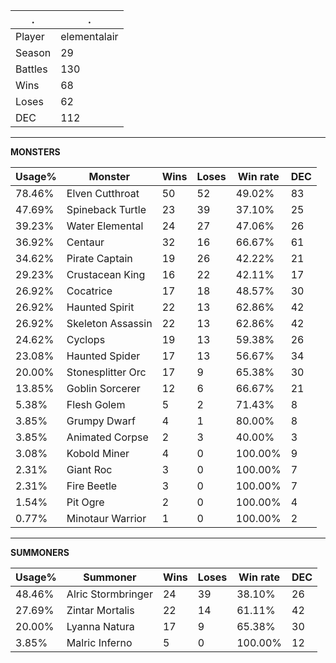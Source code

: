 .|.
|-|-
Player|elementalair
Season|29
Battles|130
Wins|68
Loses|62
DEC|112

---
**MONSTERS**

Usage%|Monster|Wins|Loses|Win rate|DEC|
-|-|-|-|-|-|
78.46%|Elven Cutthroat|50|52|49.02%|83|
47.69%|Spineback Turtle|23|39|37.10%|25|
39.23%|Water Elemental|24|27|47.06%|26|
36.92%|Centaur|32|16|66.67%|61|
34.62%|Pirate Captain|19|26|42.22%|21|
29.23%|Crustacean King|16|22|42.11%|17|
26.92%|Cocatrice|17|18|48.57%|30|
26.92%|Haunted Spirit|22|13|62.86%|42|
26.92%|Skeleton Assassin|22|13|62.86%|42|
24.62%|Cyclops|19|13|59.38%|26|
23.08%|Haunted Spider|17|13|56.67%|34|
20.00%|Stonesplitter Orc|17|9|65.38%|30|
13.85%|Goblin Sorcerer|12|6|66.67%|21|
5.38%|Flesh Golem|5|2|71.43%|8|
3.85%|Grumpy Dwarf|4|1|80.00%|8|
3.85%|Animated Corpse|2|3|40.00%|3|
3.08%|Kobold Miner|4|0|100.00%|9|
2.31%|Giant Roc|3|0|100.00%|7|
2.31%|Fire Beetle|3|0|100.00%|7|
1.54%|Pit Ogre|2|0|100.00%|4|
0.77%|Minotaur Warrior|1|0|100.00%|2|

---
**SUMMONERS**

Usage%|Summoner|Wins|Loses|Win rate|DEC|
-|-|-|-|-|-|
48.46%|Alric Stormbringer|24|39|38.10%|26|
27.69%|Zintar Mortalis|22|14|61.11%|42|
20.00%|Lyanna Natura|17|9|65.38%|30|
3.85%|Malric Inferno|5|0|100.00%|12|
